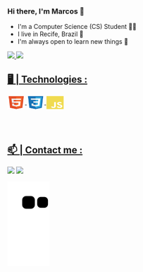 ### Hi there, I'm Marcos 👋
 - I'm a Computer Science (CS) Student 👨‍💻
 - I live in Recife, Brazil 📍
 - I'm always open to learn new things 🎯


<div align="left">
  <a href="https://github.com/MarcosvBueno">
  <img height="170em" src="https://github-readme-stats.vercel.app/api?username=MarcosvBueno&show_icons=true&theme=github_dark&include_all_commits=true&count_private=true"/>
  <img height="170em" src="https://github-readme-stats.vercel.app/api/top-langs/?username=MarcosvBueno&layout=compact&langs_count=7&theme=github_dark"/>
</div>
  
## 🖥 | Technologies :
  
  <div>
  <img align="center" alt="Marcos-HTML" height="30" width="40" src="https://raw.githubusercontent.com/devicons/devicon/master/icons/html5/html5-original.svg">
  <img align="center" alt="Marcos-CSS" height="30" width="40" src="https://raw.githubusercontent.com/devicons/devicon/master/icons/css3/css3-original.svg">
  <img align="center" alt="Marcos-Js" height="30" width="40" src="https://raw.githubusercontent.com/devicons/devicon/master/icons/javascript/javascript-plain.svg">
  </div>
  
  <br></br>
## 📫 | Contact me :
<div>
 <a href = "mailto:mvbueno07@gmail.com"><img src="https://img.shields.io/badge/-Gmail-%23333?style=for-the-badge&logo=gmail&logoColor=white" target="_blank"></a>
  <a href="https://www.linkedin.com/in/marcos-bueno-984275237" target="_blank"><img src="https://img.shields.io/badge/-LinkedIn-%230077B5?style=for-the-badge&logo=linkedin&logoColor=white" target="_blank"></a>
  
  ![Snake animation](https://github.com/MarcosvBueno/MarcosvBueno/blob/output/github-contribution-grid-snake.svg)
 
</div>
